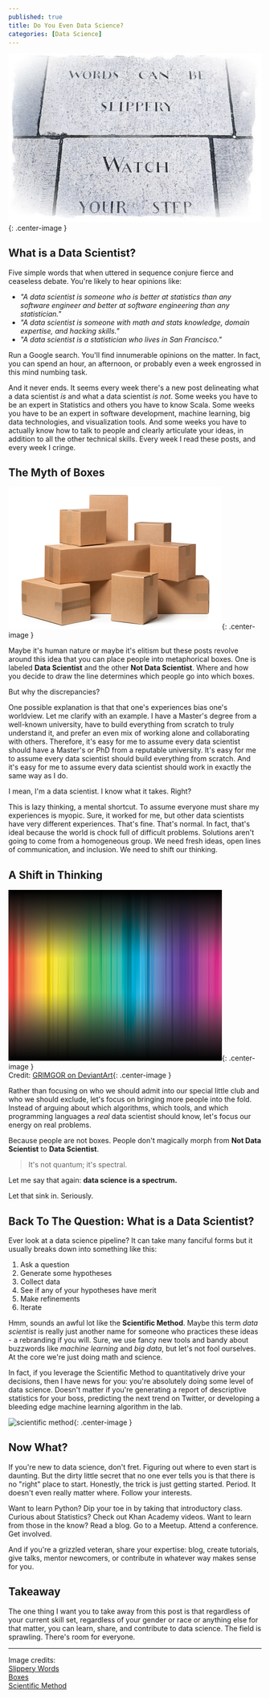 ```yaml
---
published: true
title: Do You Even Data Science?
categories: [Data Science]
---
```

![slippery words](/assets/images/slippery_words.jpg?raw=true){: .center-image }  

## What is a Data Scientist?

Five simple words that when uttered in sequence conjure fierce and ceaseless debate. You're likely to hear opinions like:
- *"A data scientist is someone who is better at statistics than any software engineer and better at software engineering than any statistician."* 
- *"A data scientist is someone with math and stats knowledge, domain expertise, and hacking skills."* 
- *"A data scientist is a statistician who lives in San Francisco."* 

Run a Google search. You'll find innumerable opinions on the matter. In fact, you can spend an hour, an afternoon, or probably even a week engrossed in this mind numbing task. 

And it never ends. It seems every week there's a new post delineating what a data scientist *is* and what a data scientist *is not*. Some weeks you have to be an expert in Statistics and others you have to know Scala. Some weeks you have to be an expert in software development, machine learning, big data technologies, and visualization tools. And some weeks you have to actually know how to talk to people and clearly articulate your ideas, in addition to all the other technical skills. Every week I read these posts, and every week I cringe. 

 ## The Myth of Boxes
 ![boxes](/assets/images/boxes.jpg?raw=true){: .center-image }  
 
Maybe it's human nature or maybe it's elitism but these posts revolve around this idea that you can place people into metaphorical boxes. One is labeled **Data Scientist** and the other **Not Data Scientist**. Where and how you decide to draw the line determines which people go into which boxes. 

But why the discrepancies? 

One possible explanation is that that one's experiences bias one's worldview. Let me clarify with an example. I have a Master's degree from a well-known university, have to build everything from scratch to truly understand it,  and prefer an even mix of working alone and collaborating with others. Therefore, it's easy for me to assume every data scientist should have a Master's or PhD from a reputable university. It's easy for me to assume every data scientist should build everything from scratch. And it's easy for me to assume every data scientist should work in exactly the same way as I do. 

I mean, I'm a data scientist. I know what it takes. Right?

This is lazy thinking, a mental shortcut. To assume everyone must share my experiences is myopic. Sure, it worked for me, but other data scientists have very different experiences. That's fine. That's normal. In fact, that's ideal because the world is chock full of difficult problems. Solutions aren't going to come from a homogeneous group. We need fresh ideas, open lines of communication, and inclusion. We need to shift our thinking.

## A Shift in Thinking
![spectrum](/assets/images/spectrum.png?raw=true){: .center-image }  
Credit: [GRlMGOR on DeviantArt](https://images.duckduckgo.com/iu/?u=http%3A%2F%2Ffc04.deviantart.net%2Ffs26%2Fi%2F2008%2F092%2F5%2Fe%2FSpectrum_by_GRlMGOR.png&f=1){: .center-image }

Rather than focusing on who we should admit into our special little club and who we should exclude, let's focus on bringing more people into the fold. Instead of arguing about which algorithms, which tools, and which programming languages a *real* data scientist should know, let's focus our energy on real problems. 

Because people are not boxes. People don't magically morph from **Not Data Scientist** to **Data Scientist**. 
>It's not quantum; it's spectral.

Let me say that again: **data science is a spectrum.** 

Let that sink in. Seriously. 

## Back To The Question: What is a Data Scientist?
Ever look at a data science pipeline? It can take many fanciful forms but it usually breaks down into something like this: 
1. Ask a question  
2. Generate some hypotheses  
3. Collect data  
4. See if any of your hypotheses have merit  
5. Make refinements  
6. Iterate

Hmm, sounds an awful lot like the **Scientific Method**. Maybe this term *data scientist* is really just another name for someone who practices these ideas - a rebranding if you will. Sure, we use fancy new tools and bandy about buzzwords like *machine learning* and *big data*, but let's not fool ourselves. At the core we're just doing math and science. 

In fact, if you leverage the Scientific Method to quantitatively drive your decisions, then I have news for you: you're absolutely doing some level of data science. Doesn't matter if you're generating a report of descriptive statistics for your boss, predicting the next trend on Twitter, or developing a bleeding edge machine learning algorithm in the lab.    

![scientific method](https://upload.wikimedia.org/wikipedia/commons/thumb/5/5c/The_Scientific_Method_as_an_Ongoing_Process.svg/900px-The_Scientific_Method_as_an_Ongoing_Process.svg.png){: .center-image }

## Now What?
If you're new to data science, don't fret. Figuring out where to even start is daunting. But the dirty little secret that no one ever tells you is that there is no "right" place to start. Honestly, the trick is just getting started. Period. It doesn't even really matter where. Follow your interests. 

Want to learn Python? Dip your toe in by taking that introductory class. Curious about Statistics? Check out Khan Academy videos. Want to learn from those in the know? Read a blog. Go to a Meetup. Attend a conference. Get involved.  

And if you're a grizzled veteran, share your expertise: blog, create tutorials, give talks, mentor newcomers, or contribute in whatever way makes sense for you. 

## Takeaway
The one thing I want you to take away from this post is that regardless of your current skill set, regardless of your gender or race or anything else for that matter, you can learn, share, and contribute to data science. The field is sprawling. There's room for everyone. 

---
Image credits:  
[Slippery Words](https://images.duckduckgo.com/iu/?u=https%3A%2F%2Ffarm3.staticflickr.com%2F2876%2F9711837104_c82f29ac48_z.jpg&f=1)  
[Boxes](http://www.movingboxestoronto.net/portals/562/images/maintenance.jpg)  
[Scientific Method](https://en.wikipedia.org/wiki/Scientific_method)
